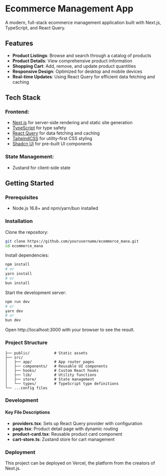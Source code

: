 # Ecommerce Management App
A modern, full-stack ecommerce management application built with Next.js, TypeScript, and React Query.

## Features
- **Product Listings**: Browse and search through a catalog of products
- **Product Details**: View comprehensive product information
- **Shopping Cart**: Add, remove, and update product quantities
- **Responsive Design**: Optimized for desktop and mobile devices
- **Real-time Updates**: Using React Query for efficient data fetching and caching

## Tech Stack
### Frontend:
- [Next.js](https://nextjs.org/) for server-side rendering and static site generation
- [TypeScript](https://www.typescriptlang.org/) for type safety
- [React Query](https://react-query.tanstack.com/) for data fetching and caching
- [TailwindCSS](https://tailwindcss.com/) for utility-first CSS styling
- [Shadcn UI](https://ui.shadcn.com/) for pre-built UI components

### State Management:
- Zustand for client-side state

## Getting Started

### Prerequisites
- Node.js 16.8+ and npm/yarn/bun installed

### Installation
Clone the repository:
```bash
git clone https://github.com/yourusername/ecommerce_mana.git
cd ecommerce_mana
```
Install dependencies:
```bash
npm install
# or
yarn install
# or
bun install
```

Start the development server:
```bash
npm run dev
# or
yarn dev
# or
bun dev
```

Open http://localhost:3000 with your browser to see the result.

### Project Structure
```
├── public/           # Static assets
├── src/
│   ├── app/          # App router pages
│   ├── components/   # Reusable UI components
│   ├── hooks/        # Custom React hooks
│   ├── lib/          # Utility functions
│   ├── store/        # State management
│   └── types/        # TypeScript type definitions
└── ...config files
```

### Development
#### Key File Descriptions
- **providers.tsx**: Sets up React Query provider with configuration
- **page.tsx**: Product detail page with dynamic routing
- **product-card.tsx**: Reusable product card component
- **cart-store.ts**: Zustand store for cart management

### Deployment
This project can be deployed on Vercel, the platform from the creators of Next.js.